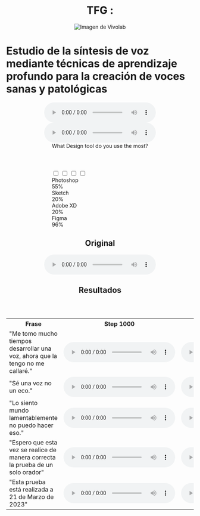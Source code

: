 # TFG : 

<html>
<head>
    <title> Estudio de la síntesis de voz mediante técnicas de aprendizaje profundo para la creación de voces sanas y patológicas </title>
    <style>
        /* Estilos para centrar el título */
        body {
            display: flex;
            flex-direction: column;
            align-items: center;
            justify-content: center;
            height: 100 vh; /* Esto asegura que la cabecera ocupe toda la altura de la ventana del navegador */
        }
        h1 {
            margin-top: 20 px; /* Espacio entre la imagen y el título */
        }
    </style>
</head>
<body>
    <img src=""[Vivolab.png](https://github.com/santirf01/TFG_TTS_page.io/blob/main/Vivolab.png)"" alt="Imagen de Vivolab">
    <h1>Estudio de la síntesis de voz mediante técnicas de aprendizaje profundo para la creación de voces sanas y patológicas</h1>
</body>
</html>

<tr>
<td style="text-align: center"><audio controls="controls"><source src="(https://github.com/santirf01/TFG_TTS_page.io/blob/main/Audios/Singlespeaker/TVD-D-0002_0017.wav" autoplay="">Your browser does not support the audio element.</audio></td>
<td style="text-align: center"><audio controls="controls"><source src="../Audios/Singlespeaker/TVD-D-0002_0017.wav" autoplay="">Your browser does not support the audio element.</audio></td>
</tr>

<head>
  <meta charset="UTF-8">
  <meta name="viewport" content="width=device-width, initial-scale=1.0">
  <title>Poll UI Design | MultiWebPress</title>
  <link rel="stylesheet" href="css/style.css">
</head>
<body>
  <div class="wrapper">
    <header>What Design tool do you use the most? <br></header>
    <div class="poll-area">
      <input type="checkbox" name="poll" id="opt-1">
      <input type="checkbox" name="poll" id="opt-2">
      <input type="checkbox" name="poll" id="opt-3">
      <input type="checkbox" name="poll" id="opt-4">
      <label for="opt-1" class="opt-1">
        <div class="row">
          <div class="column">
            <span class="circle"></span>
            <span class="text">Photoshop</span>
          </div>
          <span class="percent">55%</span>
        </div>
        <div class="progress" id="pstyle1" style='--w:55;'></div>
      </label>
      <label for="opt-2" class="opt-2">
        <div class="row">
          <div class="column">
            <span class="circle"></span>
            <span class="text">Sketch</span>
          </div>
          <span class="percent">20%</span>
        </div>
        <div class="progress" id="pstyle2" style='--w:80;'></div>
      </label>
      <label for="opt-3" class="opt-3">
        <div class="row">
          <div class="column">
            <span class="circle"></span>
            <span class="text">Adobe XD</span>
          </div>
          <span class="percent">20%</span>
        </div>
        <div class="progress" id="pstyle3" style='--w:20;'></div>
      </label>
      <label for="opt-4" class="opt-4">
        <div class="row">
          <div class="column">
            <span class="circle"></span>
            <span class="text">Figma</span>
          </div>
          <span class="percent">96%</span>
        </div>
        <div class="progress" id="pstyle4" style='--w:96;'></div>
      </label>
    </div>
  </div>
  <script src="javascript/script.js"></script>
</body>
</html>


## Original

 <audio controls>
  <source src="https://drive.google.com/uc?export=download&id=14g2DpUARA_zWYDTacr26yfn_-f8zVhrB" type="audio/wav">
  Tu navegador no soporta la reproducción de audio.
</audio>

## Resultados

***
<table>
  <tr>
    <th>Frase</th>
    <th>Step 1000</th>
    <th>Step 5000</th>
    <th>Step 10000</th>
    <th>Step 25000</th>
    <th>Step 50000</th>
    <th>Final</th>
  </tr>
  <tr>
    <td class="text-cell">
     "Me tomo mucho tiempos desarrollar una voz, ahora que la tengo no me callaré."
    </td>
    <td>
      <audio class="audio-button" controls>
        <source src="https://drive.google.com/uc?export=download&id=1qpmh4_Z-OT95QhOSk_VjweMlAvWf20lk" type="audio/wav">
        Tu navegador no soporta la reproducción del audio 0 en el step 1000.
      </audio>
    </td>
    <td>
      <audio class="audio-button" controls>
        <source src="https://drive.google.com/uc?export=download&id=1BHzXReSXkiLcCeYIuo361ZvlHUvF5Adq" type="audio/wav">
        Tu navegador no soporta la reproducción de audio 0 en el step 5000.
      </audio>
    </td>
   <td>
      <audio class="audio-button" controls>
        <source src="https://drive.google.com/uc?export=download&id=1rhWhAt9yThWcgsihMdSfCZ2jLfRrHW3W" type="audio/wav">
        Tu navegador no soporta la reproducción de audio 0 en el step 10000.
      </audio>
    </td>
    <td>
      <audio class="audio-button" controls>
        <source src="https://drive.google.com/uc?export=download&id=1bEpMfu-3Us3Rq6KcNrijDBMV9D1IJ5ia" type="audio/wav">
        Tu navegador no soporta la reproducción de audio 0 en el step 25000.
      </audio>
    </td>
    <td>
      <audio class="audio-button" controls>
        <source src="https://drive.google.com/uc?export=download&id=1IB3ul9HwJn949xCvUdiKo-X00AeB7XlU" type="audio/wav">
        Tu navegador no soporta la reproducción de audio 0 en el step 50000.
      </audio>
    </td>
   <td>
      <audio class="audio-button" controls>
        <source src="https://drive.google.com/uc?export=download&id=1E9QxN6-K3CcU9zcOFEn5EhxisNglPC46" type="audio/wav">
        Tu navegador no soporta la reproducción de audio 0 en el step final.
      </audio>
    </td>
   
  </tr>
 
 <tr>
    <td class="text-cell">
     "Sé una voz no un eco."
    </td>
    <td>
      <audio class="audio-button" controls>
        <source src="https://drive.google.com/uc?export=download&id=1IIU5LOqPRnvKQLacnGqIgVMV3VEpqfe9" type="audio/wav">
        Tu navegador no soporta la reproducción del audio 1 en el step 1000.
      </audio>
    </td>
    <td>
      <audio class="audio-button" controls>
        <source src="https://drive.google.com/uc?export=download&id=1nlt5zcEad8s--9ZupogV5OM-crW-cVjU" type="audio/wav">
        Tu navegador no soporta la reproducción de audio 1 en el step 5000.
      </audio>
    </td>
   <td>
      <audio class="audio-button" controls>
        <source src="https://drive.google.com/uc?export=download&id=1WDIBTlBnXtjksMfMI-D5Sb9vMuXjYZNh" type="audio/wav">
        Tu navegador no soporta la reproducción de audio 1 en el step 10000.
      </audio>
    </td>
    <td>
      <audio class="audio-button" controls>
        <source src="https://drive.google.com/uc?export=download&id=1nHglyMNlA0igRNCKx5oCaXRO7D0sWzEV" type="audio/wav">
        Tu navegador no soporta la reproducción de audio 1 en el step 25000.
      </audio>
    </td>
    <td class="text-cell">
      <audio class="audio-button" controls>
        <source src="https://drive.google.com/uc?export=download&id=1WNwJQk4nqICFV-RRCWc2F6jwpG4M_O4E" type="audio/wav">
        Tu navegador no soporta la reproducción de audio 1 en el step 50000.
      </audio>
    </td>
   <td>
      <audio class="audio-button" controls>
        <source src="https://drive.google.com/uc?export=download&id=175nkAuTpSyVw_O6kF-8rW_3vbEEer78I" type="audio/wav">
        Tu navegador no soporta la reproducción de audio 1 en el step final.
      </audio>
    </td>
   
  </tr>
  <tr>
    <td class="text-cell">
     "Lo siento mundo lamentablemente no puedo hacer eso."
    </td>
    <td>
      <audio class="audio-button" controls>
        <source src="https://drive.google.com/uc?export=download&id=10ZLvnLeBQNsb04AQcSp9_bHw8pXIHN7h" type="audio/wav">
        Tu navegador no soporta la reproducción del audio 2 en el step 1000.
      </audio>
    </td>
    <td>
      <audio class="audio-button" controls>
        <source src="https://drive.google.com/uc?export=download&id=1rLvg_XxOY58kHiqpdXZSL4NqXEP_q6d4" type="audio/wav">
        Tu navegador no soporta la reproducción de audio 2 en el step 5000.
      </audio>
    </td>
   <td>
      <audio class="audio-button" controls>
        <source src="https://drive.google.com/uc?export=download&id=109TxN0fM1JNEyhJvSg7O7G5lcXXjLYGg" type="audio/wav">
        Tu navegador no soporta la reproducción de audio 2 en el step 10000.
      </audio>
    </td>
    <td>
      <audio class="audio-button" controls>
        <source src="https://drive.google.com/uc?export=download&id=1er_Cerkm8lxvgPoyA6vf-gLLpIYCuUmR" type="audio/wav">
        Tu navegador no soporta la reproducción de audio 2 en el step 25000.
      </audio>
    </td>
    <td>
      <audio class="audio-button" controls>
        <source src="https://drive.google.com/uc?export=download&id=120kanoJ4bIh1vx7mO3At0VqsIB8aVzWu" type="audio/wav">
        Tu navegador no soporta la reproducción de audio 2 en el step 50000.
      </audio>
    </td>
   <td>
      <audio class="audio-button" controls>
        <source src="https://drive.google.com/uc?export=download&id=1agHDiQzKj0ejTBawWC-56iLYfIOGo3WE" type="audio/wav">
        Tu navegador no soporta la reproducción de audio 2 en el step final.
      </audio>
    </td>
   
  </tr>
  <tr>
    <td class="text-cell">
     "Espero que esta vez se realice de manera correcta la prueba de un solo orador"
    </td>
    <td>
      <audio class="audio-button" controls>
        <source src="https://drive.google.com/uc?export=download&id=1BILZH0EHW19H049twvCV2QItElrc6Br2" type="audio/wav">
        Tu navegador no soporta la reproducción del audio 3 en el step 1000.
      </audio>
    </td>
    <td>
      <audio class="audio-button" controls>
        <source src="https://drive.google.com/uc?export=download&id=1OrQyt144mNxMgFOQ_niTkJJWcU45T1QA" type="audio/wav">
        Tu navegador no soporta la reproducción de audio 3 en el step 5000.
      </audio>
    </td>
   <td>
      <audio class="audio-button" controls>
        <source src="https://drive.google.com/uc?export=download&id=1g2f8_xeRWcgh9uE9tlMJ-RW0bP6p1gNJ" type="audio/wav">
        Tu navegador no soporta la reproducción de audio 3 en el step 10000.
      </audio>
    </td>
    <td>
      <audio class="audio-button" controls>
        <source src="https://drive.google.com/uc?export=download&id=1E16QylEQpXtklwd95OF6geYvJwbJixIU" type="audio/wav">
        Tu navegador no soporta la reproducción de audio 3 en el step 25000.
      </audio>
    </td>
    <td>
      <audio class="audio-button" controls>
        <source src="https://drive.google.com/uc?export=download&id=1Y1TuJpN1q51xtjpKJLa8RS_2lN0dmX4A" type="audio/wav">
        Tu navegador no soporta la reproducción de audio 3 en el step 50000.
      </audio>
    </td>
   <td>
      <audio class="audio-button" controls>
        <source src="https://drive.google.com/uc?export=download&id=1XqaKRoM-vXYIqTzdS4fozEU_SLbOSBMq" type="audio/wav">
        Tu navegador no soporta la reproducción de audio 3 en el step final.
      </audio>
    </td>
  </tr>
  <tr>
    <td class="text-cell">
     "Esta prueba está realizada a 21 de Marzo de 2023"
    </td>
    <td>
      <audio class="audio-button" controls>
        <source src="https://drive.google.com/uc?export=download&id=1evBcDVv-FF_3y80Sn2VHugsLTQHUssB7" type="audio/wav">
        Tu navegador no soporta la reproducción del audio 4 en el step 1000.
      </audio>
    </td>
    <td>
      <audio class="audio-button" controls>
        <source src="https://drive.google.com/uc?export=download&id=1p-lC8I4Cd044RV7jzCa9cq7bDfwZhizJ" type="audio/wav">
        Tu navegador no soporta la reproducción de audio 4 en el step 5000.
      </audio>
    </td>
   <td>
      <audio class="audio-button" controls>
        <source src="https://drive.google.com/uc?export=download&id=1RnVm-mmuvmdVpAPMC0NftOev8UIw3alT" type="audio/wav">
        Tu navegador no soporta la reproducción de audio 4 en el step 10000.
      </audio>
    </td>
    <td>
      <audio class="audio-button" controls>
        <source src="https://drive.google.com/uc?export=download&id=18sX_OFpaY4JrvFFzUeCSxUynXIANETtK" type="audio/wav">
        Tu navegador no soporta la reproducción de audio 4 en el step 25000.
      </audio>
    </td>
    <td>
      <audio class="audio-button" controls>
        <source src="https://drive.google.com/uc?export=download&id=1kSzGL3gg48mg4B5Fdu5OzpZNUn-PLXDX" type="audio/wav">
        Tu navegador no soporta la reproducción de audio 4 en el step 50000.
      </audio>
    </td>
   <td>
      <audio class="audio-button" controls>
        <source src="https://drive.google.com/uc?export=download&id=1fhbi7Tc6vIUMK-5pI_60n3s10cPTbTSP" type="audio/wav">
        Tu navegador no soporta la reproducción de audio 4 en el step final.
      </audio>
    </td>  
  </tr>
</table>


